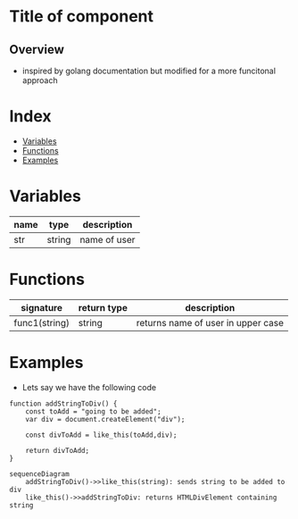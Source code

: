 # Title of component
## Overview
- inspired by golang documentation but modified for a more funcitonal approach

# Index
- [Variables](#v)
- [Functions](#f)
- [Examples](#e)

# <a name="v"></a>Variables
| name  | type   | description  |
|-------|------  |------------- |
| str   | string | name of user | 

# <a name="f"></a>Functions
| signature  | return type   | description  |
|-------|------  |------------- |
| func1(string)   | string | returns name of user in upper case |

# <a name="e"></a>Examples
- Lets say we have the following code
```
function addStringToDiv() {
    const toAdd = "going to be added";
    var div = document.createElement("div");

    const divToAdd = like_this(toAdd,div);
    
    return divToAdd;
}
```
```mermaid
sequenceDiagram
    addStringToDiv()->>like_this(string): sends string to be added to div
    like_this()->>addStringToDiv: returns HTMLDivElement containing string
```